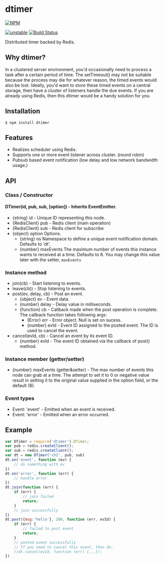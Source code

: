 # dtimer
[![NPM](https://nodei.co/npm/dtimer.png?compact=true)](https://nodei.co/npm/dtimer/)

[![unstable](https://img.shields.io/badge/stability-unstable-yellowgreen.svg)](http://nodejs.org/api/documentation.html#documentation_stability_index)
[![Build Status](https://travis-ci.org/enobufs/dtimer.svg?branch=master)](https://travis-ci.org/enobufs/dtimer) 

Distributed timer backed by Redis.

## Why dtimer?
In a clustered server environment, you'd occasionally need to process a task after a certain period of time. The setTimeout() may not be suitable because the process may die for whatever reason, the timed events would also be lost. Ideally, you'd want to store these timed events on a central storage, then have a cluster of listeners handle the due events. If you are already using Redis, then this dtimer would be a handy solution for you.

## Installation
    $ npm install dtimer

## Features
* Realizes scheduler using Redis.
* Supports one or more event listener across cluster. (round robin)
* Pubsub based event notification (low delay and low network bandwidth usage.)


## API

### Class / Constructor
#### DTimer(id, pub, sub, [option]) - Inherits EventEmitter.
* {string} id - Unique ID representing this node.
* {RedisClient} pub - Redis client (main operation)
* {RedisClient} sub - Redis client for subscribe
* {object} option Options.
    * {string} ns Namespace to define a unique event notification domain. Defaults to 'dt'.
    * {number} maxEvents The maximum number of events this instance wants to received at a time. Defaults to 8. You may change this value later with the setter, `maxEvents`

### Instance method
* join(cb) - Start listening to events. 
* leave(cb)) - Stop listening to events.
* post(ev, delay, cb) - Post an event.
    * {object} ev - Event data.
    * {number} delay - Delay value in milliseconds.
    * {function} cb - Callback made when the post operation is complete. The callback function takes following args:
        * {Error} err - Error object. Null is set on sucess.
        * {number} evId - Event ID assigned to the posted event. The ID is used to cancel the event.
* cancel(evId, cb) - Cancel an event by its event ID.
    * {number} evId - The event ID obtained via the callback of post() method.

### Instance member (getter/setter)
* {number} maxEvents (getter&setter) - The max number of events this node can grab at a time. The attempt to set it to 0 or negative value result in setting it to the original value supplied in the option field, or the default (8).


### Event types
* Event: 'event' - Emitted when an event is received.
* Event: 'error' - Emitted when an error occurred.

## Example

```js
var DTimer = require('dtimer').DTimer;
var pub = redis.createClient();
var sub = redis.createClient();
var dt = new DTimer('ch1', pub, sub)
dt.on('event', function (ev) {
	// do something with ev})
dt.on('error', function (err) {
	// handle error})
dt.join(function (err) {
	if (err) {
		// join failed
		return;	}
	// join successfully})
dt.post({msg:'hello'}, 200, function (err, evId) {
	if (err) {
		// failed to post event
		return;	}
	// posted event successfully
	// If you need to cancel this event, then do:
	//dt.cancel(evId, function (err) {...});})
```
